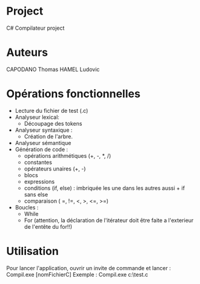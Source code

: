 # Project
C# Compilateur project

# Auteurs
CAPODANO Thomas
HAMEL Ludovic

# Opérations fonctionnelles
 - Lecture du fichier de test (.c)
 - Analyseur lexical:
      - Découpage des tokens
 - Analyseur syntaxique :
    - Création de l'arbre.
 - Analyseur sémantique
 - Génération de code :
    - opérations arithmétiques (+, -, *, /)
    - constantes
    - opérateurs unaires (+, -)
    - blocs
    - expressions
    - conditions (if, else) : imbriquée les une dans les autres aussi + if sans else
    - comparaison ( =, !=, <, >, <=, >=)
 - Boucles :
    - While
    - For (attention, la déclaration de l'itérateur doit être faite a l'exterieur de l'entête du for!!)

# Utilisation
Pour lancer l'application, ouvrir un invite de commande et lancer : 
Compil.exe [nomFichierC]
Exemple :
Compil.exe c:\test.c